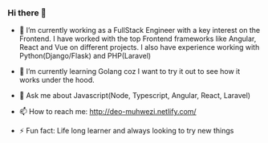 ### Hi there 👋

- 🔭 I’m currently working as a FullStack Engineer with a key interest on the Frontend. I have worked with the top Frontend frameworks like Angular, React and Vue on different projects. I also have experience working with Python(Django/Flask) and PHP(Laravel)

- 🌱 I’m currently learning Golang coz I want to try it out to see how it works under the hood.
- 💬 Ask me about Javascript(Node, Typescript, Angular, React, Laravel)

- 📫 How to reach me: http://deo-muhwezi.netlify.com/

- ⚡ Fun fact: Life long learner and always looking to try new things


